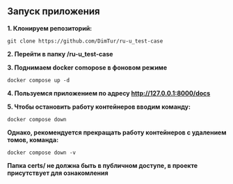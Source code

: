 ## Запуск приложения

**1. Клонируем репозиторий:**

    git clone https://github.com/DimTur/ru-u_test-case

**2. Перейти в папку /ru-u_test-case**

**3. Поднимаем docker comopose в фоновом режиме**

    docker compose up -d

**4. Пользуемся приложением по адресу http://127.0.0.1:8000/docs**

**5. Чтобы остановить работу контейнеров вводим команду:**

    docker compose down

**Однако, рекомендуется прекращать работу контейнеров с удалением томов, команда:**

    docker compose down -v

**Папка certs/ не должна быть в публичном доступе, в проекте присутствует для ознакомления**